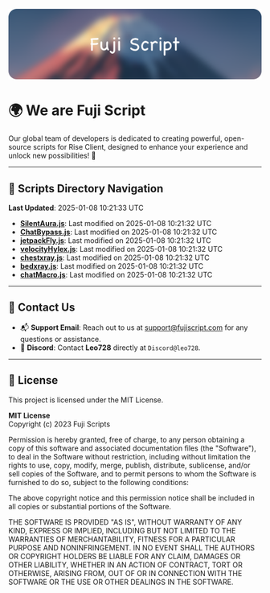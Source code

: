 ![Banner](.github/b.webp)

# 🌍 **We are Fuji Script**

Our global team of developers is dedicated to creating powerful, open-source scripts for Rise Client, designed to enhance your experience and unlock new possibilities! 🌟

---
<!-- SCRIPTS_NAVIGATION_START -->
## 📂 **Scripts Directory Navigation**

**Last Updated**: 2025-01-08 10:21:33 UTC

- **[SilentAura.js](scripts/SilentAura.js)**: Last modified on 2025-01-08 10:21:32 UTC
- **[ChatBypass.js](scripts/ChatBypass.js)**: Last modified on 2025-01-08 10:21:32 UTC
- **[jetpackFly.js](scripts/jetpackFly.js)**: Last modified on 2025-01-08 10:21:32 UTC
- **[velocityHylex.js](scripts/velocityHylex.js)**: Last modified on 2025-01-08 10:21:32 UTC
- **[chestxray.js](scripts/chestxray.js)**: Last modified on 2025-01-08 10:21:32 UTC
- **[bedxray.js](scripts/bedxray.js)**: Last modified on 2025-01-08 10:21:32 UTC
- **[chatMacro.js](scripts/chatMacro.js)**: Last modified on 2025-01-08 10:21:32 UTC

<!-- SCRIPTS_NAVIGATION_END -->

---

## 💬 **Contact Us**  
- 📬 **Support Email**: Reach out to us at [support@fujiscript.com](mailto:support@fujiscript.com) for any questions or assistance.  
- 💬 **Discord**: Contact **Leo728** directly at `Discord@leo728`.

---

## 📜 **License**

This project is licensed under the MIT License.  

**MIT License**  
Copyright (c) 2023 Fuji Scripts  

Permission is hereby granted, free of charge, to any person obtaining a copy of this software and associated documentation files (the "Software"), to deal in the Software without restriction, including without limitation the rights to use, copy, modify, merge, publish, distribute, sublicense, and/or sell copies of the Software, and to permit persons to whom the Software is furnished to do so, subject to the following conditions:  

The above copyright notice and this permission notice shall be included in all copies or substantial portions of the Software.  

THE SOFTWARE IS PROVIDED "AS IS", WITHOUT WARRANTY OF ANY KIND, EXPRESS OR IMPLIED, INCLUDING BUT NOT LIMITED TO THE WARRANTIES OF MERCHANTABILITY, FITNESS FOR A PARTICULAR PURPOSE AND NONINFRINGEMENT. IN NO EVENT SHALL THE AUTHORS OR COPYRIGHT HOLDERS BE LIABLE FOR ANY CLAIM, DAMAGES OR OTHER LIABILITY, WHETHER IN AN ACTION OF CONTRACT, TORT OR OTHERWISE, ARISING FROM, OUT OF OR IN CONNECTION WITH THE SOFTWARE OR THE USE OR OTHER DEALINGS IN THE SOFTWARE.  
